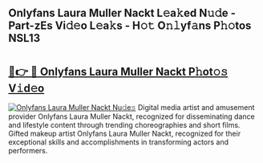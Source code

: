## Onlyfans Laura Muller Nackt L𝚎a𝚔ed N𝚞𝚍e - Part-zEs Vi𝚍𝚎o L𝚎a𝚔s - H𝚘𝚝 O𝚗𝚕yf𝚊ns P𝚑𝚘tos NSL13

# <h2><a href="http://kfdere.oniu.top/?m=Onlyfans+Laura+Muller+Nackt">🔗👉 🔴 Onlyfans Laura Muller Nackt P𝚑ot𝚘𝚜 V𝚒d𝚎o</a></h2>

[![Onlyfans Laura Muller Nackt Nu𝚍e𝚜](https://i.imgur.com/0qMVB7G.gif)](http://kfdere.oniu.top/?m=Onlyfans+Laura+Muller+Nackt)
Digital media artist and amusement provider Onlyfans Laura Muller Nackt, recognized for disseminating dance and lifestyle content through trending choreographies and short films. Gifted makeup artist Onlyfans Laura Muller Nackt, recognized for their exceptional skills and accomplishments in transforming actors and performers.  
